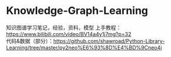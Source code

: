 # Knowledge-Graph-Learning
知识图谱学习笔记，经验，资料，模型
上手教程：<https://www.bilibili.com/video/BV14a4y1j7mg?p=32>  
代码&数据（部分）：<https://github.com/shawroad/Python-Library-Learning/tree/master/py2neo%E6%93%8D%E4%BD%9Cneo4j>
